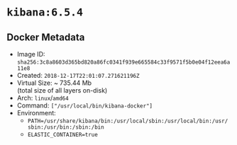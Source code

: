 # `kibana:6.5.4`

## Docker Metadata

- Image ID: `sha256:3c8a8603d365bd820a86fc0341f939e665584c33f9571f5b0e04f12eea6a11e8`
- Created: `2018-12-17T22:01:07.271621196Z`
- Virtual Size: ~ 735.44 Mb  
  (total size of all layers on-disk)
- Arch: `linux`/`amd64`
- Command: `["/usr/local/bin/kibana-docker"]`
- Environment:
  - `PATH=/usr/share/kibana/bin:/usr/local/sbin:/usr/local/bin:/usr/sbin:/usr/bin:/sbin:/bin`
  - `ELASTIC_CONTAINER=true`
